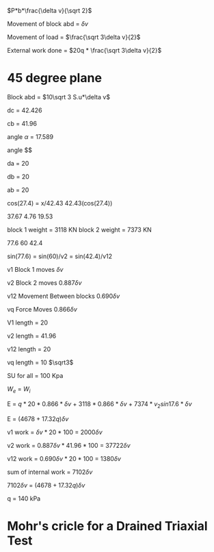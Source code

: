 $P*b*\frac{\delta v}{\sqrt 2}$

Movement of block abd = $\delta v$

Movement of load = $\frac{\sqrt 3\delta v}{2}$

External work done = $20q * \frac{\sqrt 3\delta v}{2}$

# 45 degree plane

Block abd = $10\sqrt 3 S.u*\delta v$

dc = 42.426

cb = 41.96

angle  $\alpha$ = 17.589

angle $$

da = 20

db = 20

ab = 20

cos(27.4) = x/42.43
42.43(cos(27.4))

37.67
4.76
19.53

block 1 weight = 3118 KN
block 2 weight = 7373 KN

77.6
60
42.4

sin(77.6) = sin(60)/v2 = sin(42.4)/v12

v1 Block 1 moves $\delta v$

v2 Block 2 moves $0.887\delta v$

v12 Movement Between blocks $0.690\delta v$

vq Force Moves $0.866\delta v$

V1 length = 20

v2 length = 41.96

v12 length = 20

vq length = 10 $\sqrt3$

SU for all = 100 Kpa

$W_e$ = $W_i$

E = $q*20*0.866*\delta v$ + $3118*0.866*\delta v$ + $7374*v_2sin17.6*\delta v$
    
E = $(4678 + 17.32q)\delta v$

v1 work = $\delta v * 20 * 100$ = $2000\delta v$

v2 work = $0.887\delta v * 41.96 * 100$ = $37722\delta v$

v12 work = $0.690\delta v * 20 * 100$ = $1380\delta v$

sum of internal work = $7102\delta v$

$7102\delta v$ = $(4678 + 17.32q)\delta v$

q = 140 kPa

# Mohr's cricle for a Drained Triaxial Test